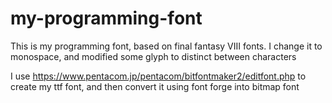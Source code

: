 # my-programming-font

This is my programming font, based on final fantasy VIII fonts. I change it to monospace, and modified some glyph to distinct between characters

I use https://www.pentacom.jp/pentacom/bitfontmaker2/editfont.php to create my ttf font, and then convert it using font forge into bitmap font
